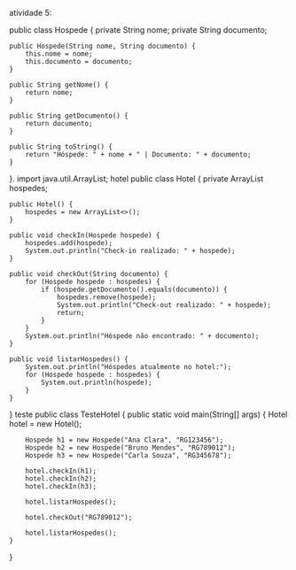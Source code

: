 atividade 5:

public class Hospede {
    private String nome;
    private String documento;

    public Hospede(String nome, String documento) {
        this.nome = nome;
        this.documento = documento;
    }

    public String getNome() {
        return nome;
    }

    public String getDocumento() {
        return documento;
    }

    public String toString() {
        return "Hóspede: " + nome + " | Documento: " + documento;
    }
}.
import java.util.ArrayList;
hotel
public class Hotel {
    private ArrayList<Hospede> hospedes;

    public Hotel() {
        hospedes = new ArrayList<>();
    }

    public void checkIn(Hospede hospede) {
        hospedes.add(hospede);
        System.out.println("Check-in realizado: " + hospede);
    }

    public void checkOut(String documento) {
        for (Hospede hospede : hospedes) {
            if (hospede.getDocumento().equals(documento)) {
                hospedes.remove(hospede);
                System.out.println("Check-out realizado: " + hospede);
                return;
            }
        }
        System.out.println("Hóspede não encontrado: " + documento);
    }

    public void listarHospedes() {
        System.out.println("Hóspedes atualmente no hotel:");
        for (Hospede hospede : hospedes) {
            System.out.println(hospede);
        }
    }
}
teste
public class TesteHotel {
    public static void main(String[] args) {
        Hotel hotel = new Hotel();

        Hospede h1 = new Hospede("Ana Clara", "RG123456");
        Hospede h2 = new Hospede("Bruno Mendes", "RG789012");
        Hospede h3 = new Hospede("Carla Souza", "RG345678");

        hotel.checkIn(h1);
        hotel.checkIn(h2);
        hotel.checkIn(h3);

        hotel.listarHospedes();

        hotel.checkOut("RG789012");

        hotel.listarHospedes();
    }
}
